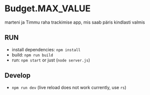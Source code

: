Budget.MAX_VALUE
================

marteni ja Timmu raha trackimise app, mis saab päris kindlasti valmis

RUN
---
* install dependencies: `npm install`
* build: `npm run build`
* run: `npm start` or just (`node server.js`)

Develop
-------
* `npm run dev` (live reload does not work currently, use `rs`)